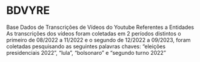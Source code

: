 # BDVYRE
Base Dados de Transcrições de  Vídeos do  Youtube Referentes a Entidades
As transcrições dos vídeos foram coletadas em 2 períodos distintos o primeiro de 08/2022 a 11/2022 e o segundo de 12/2022 a 09/2023, foram coletadas pesquisando as seguintes palavras chaves: “eleições presidenciais 2022”, “lula”, “bolsonaro” e “segundo turno 2022”
